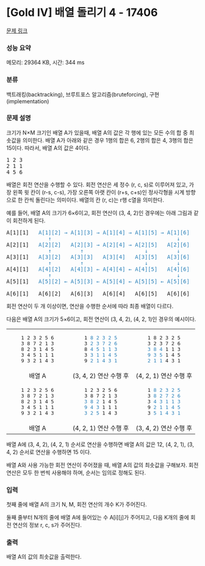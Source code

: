# [Gold IV] 배열 돌리기 4 - 17406 

[문제 링크](https://www.acmicpc.net/problem/17406) 

### 성능 요약

메모리: 29364 KB, 시간: 344 ms

### 분류

백트래킹(backtracking), 브루트포스 알고리즘(bruteforcing), 구현(implementation)

### 문제 설명

<p>크기가 N×M 크기인 배열 A가 있을때, 배열 A의 값은 각 행에 있는 모든 수의 합 중 최솟값을 의미한다. 배열 A가 아래와 같은 경우 1행의 합은 6, 2행의 합은 4, 3행의 합은 15이다. 따라서, 배열 A의 값은 4이다.</p>

<pre>1 2 3
2 1 1
4 5 6
</pre>

<p>배열은 회전 연산을 수행할 수 있다. 회전 연산은 세 정수 (r, c, s)로 이루어져 있고, 가장 왼쪽 윗 칸이 (r-s, c-s), 가장 오른쪽 아랫 칸이 (r+s, c+s)인 정사각형을 시계 방향으로 한 칸씩 돌린다는 의미이다. 배열의 칸 (r, c)는 r행 c열을 의미한다.</p>

<p>예를 들어, 배열 A의 크기가 6×6이고, 회전 연산이 (3, 4, 2)인 경우에는 아래 그림과 같이 회전하게 된다.</p>

<pre>A[1][1]   <span style="color:#2980b9;">A[1][2] → A[1][3] → A[1][4] → A[1][5] → A[1][6]</span>
<span style="color:#2980b9;">             ↑                                       ↓</span>
A[2][1]   <span style="color:#2980b9;">A[2][2]   A[2][3] → A[2][4] → A[2][5]   A[2][6]</span>
<span style="color:#2980b9;">             ↑         ↑                   ↓         ↓</span>
A[3][1]   <span style="color:#2980b9;">A[3][2]   A[3][3]   A[3][4]   A[3][5]   A[3][6]</span>
<span style="color:#2980b9;">             ↑         ↑                   ↓         ↓</span>
A[4][1]   <span style="color:#2980b9;">A[4][2]   A[4][3] ← A[4][4] ← A[4][5]   A[4][6]</span>
<span style="color:#2980b9;">             ↑                                       ↓</span>
A[5][1]   <span style="color:#2980b9;">A[5][2] ← A[5][3] ← A[5][4] ← A[5][5] ← A[5][6]</span>

A[6][1]   A[6][2]   A[6][3]   A[6][4]   A[6][5]   A[6][6]
</pre>

<p>회전 연산이 두 개 이상이면, 연산을 수행한 순서에 따라 최종 배열이 다르다.</p>

<p>다음은 배열 A의 크기가 5×6이고, 회전 연산이 (3, 4, 2), (4, 2, 1)인 경우의 예시이다.</p>

<table class="table table-bordered" style="width: 100%;">
	<tbody>
		<tr>
			<td style="text-align: center; width: 33%;">
			<pre>1 2 3 2 5 6
3 8 7 2 1 3
8 2 3 1 4 5
3 4 5 1 1 1
9 3 2 1 4 3</pre>
			</td>
			<td style="text-align: center; width: 34%;">
			<pre>1 <span style="color:#2980b9;">8 2 3 2 5</span>
3 <span style="color:#2980b9;">2 3 7 2 6</span>
8 <span style="color:#2980b9;">4 5 1 1 3</span>
3 <span style="color:#2980b9;">3 1 1 4 5</span>
9 <span style="color:#2980b9;">2 1 4 3 1</span></pre>
			</td>
			<td style="text-align: center; width: 33%;">
			<pre>1 8 2 3 2 5
3 2 3 7 2 6
<span style="color:#2980b9;">3 8 4</span> 1 1 3
<span style="color:#2980b9;">9 3 5</span> 1 4 5
<span style="color:#2980b9;">2 1 1</span> 4 3 1</pre>
			</td>
		</tr>
		<tr>
			<td style="text-align: center; width: 33%;">배열 A</td>
			<td style="text-align: center; width: 34%;">(3, 4, 2) 연산 수행 후</td>
			<td style="text-align: center; width: 33%;">(4, 2, 1) 연산 수행 후</td>
		</tr>
		<tr>
			<td style="text-align: center; width: 33%;">
			<pre>1 2 3 2 5 6
3 8 7 2 1 3
8 2 3 1 4 5
3 4 5 1 1 1
9 3 2 1 4 3</pre>
			</td>
			<td style="text-align: center; width: 34%;">
			<pre>1 2 3 2 5 6
3 8 7 2 1 3
<span style="color:#2980b9;">3 8 2</span> 1 4 5
<span style="color:#2980b9;">9 4 3</span> 1 1 1
<span style="color:#2980b9;">3 2 5</span> 1 4 3</pre>
			</td>
			<td style="text-align: center; width: 33%;">
			<pre>1 <span style="color:#2980b9;">8 2 3 2 5</span>
3 <span style="color:#2980b9;">8 2 7 2 6</span>
3 <span style="color:#2980b9;">4 3 1 1 3</span>
9 <span style="color:#2980b9;">2 1 1 4 5</span>
3 <span style="color:#2980b9;">5 1 4 3 1</span></pre>
			</td>
		</tr>
		<tr>
			<td style="text-align: center; width: 33%;">배열 A</td>
			<td style="text-align: center; width: 34%;">(4, 2, 1) 연산 수행 후</td>
			<td style="text-align: center; width: 33%;">(3, 4, 2) 연산 수행 후</td>
		</tr>
	</tbody>
</table>

<p>배열 A에 (3, 4, 2), (4, 2, 1) 순서로 연산을 수행하면 배열 A의 값은 12, (4, 2, 1), (3, 4, 2) 순서로 연산을 수행하면 15 이다.</p>

<p>배열 A와 사용 가능한 회전 연산이 주어졌을 때, 배열 A의 값의 최솟값을 구해보자. 회전 연산은 모두 한 번씩 사용해야 하며, 순서는 임의로 정해도 된다.</p>

### 입력 

 <p>첫째 줄에 배열 A의 크기 N, M, 회전 연산의 개수 K가 주어진다.</p>

<p>둘째 줄부터 N개의 줄에 배열 A에 들어있는 수 A[i][j]가 주어지고, 다음 K개의 줄에 회전 연산의 정보 r, c, s가 주어진다.</p>

### 출력 

 <p>배열 A의 값의 최솟값을 출력한다.</p>

